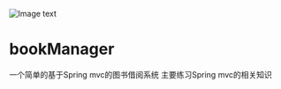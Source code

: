 ![Image text](https://www.travis-ci.org/zijieya/bookManager.svg?branch=master)
# bookManager
一个简单的基于Spring mvc的图书借阅系统
主要练习Spring mvc的相关知识
